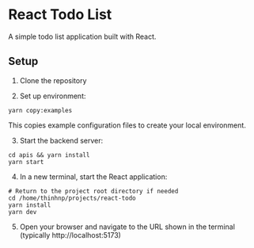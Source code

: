 # React Todo List

A simple todo list application built with React.

## Setup

1. Clone the repository

2. Set up environment:

```
yarn copy:examples
```

This copies example configuration files to create your local environment.

3. Start the backend server:

```
cd apis && yarn install
yarn start
```

4. In a new terminal, start the React application:

```
# Return to the project root directory if needed
cd /home/thinhnp/projects/react-todo
yarn install
yarn dev
```

5. Open your browser and navigate to the URL shown in the terminal (typically http://localhost:5173)

